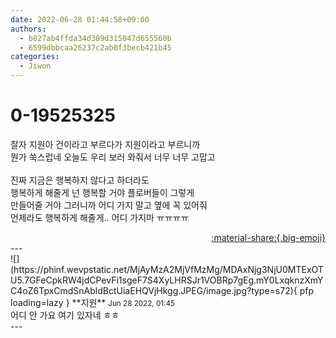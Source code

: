 ```yaml
---
date: 2022-06-28 01:44:58+09:00
authors:
  - b827ab4ffda34d309d315047d655560b
  - 6599dbbcaa26237c2ab0f3becb421b45
categories:
  - Jiwon
---
```


# 0-19525325

<div class="post-container" markdown="1">
<div class="content-container md-sidebar__scrollwrap" markdown="1">

잘자 지원아 건이라고 부르다가 지원이라고 부르니까<br>뭔가 쑥스럽네 오늘도 우리 보러 와줘서 너무 너무 고맙고<br><br>진짜 지금은 행복하지 않다고 하더라도<br>행복하게 해줄게 넌 행복할 거야 플로버들이 그렇게<br>만들어줄 거야 그러니까 어디 가지 말고 옆에 꼭 있어줘<br>언제라도 행복하게 해줄게.. 어디 가지마 ㅠㅠㅠㅠ

</div>
</div>

<div style="text-align: right;" markdown="1">
<a href="https://weverse.io/fromis9/fanpost/0-19525325" style="text-align: right;">:material-share:{.big-emoji}</a>
</div>
---

<div class="comments-container md-sidebar__scrollwrap" markdown="1">
<div class="comment" markdown="1">
<div class='id-container' markdown="1">
![](https://phinf.wevpstatic.net/MjAyMzA2MjVfMzMg/MDAxNjg3NjU0MTExOTU5.7GFeCpkRW4jdCPevFi1sgeF7S4XyLHRSJr1VOBRp7gEg.mY0LxqknzXmYC4oZ6TpxCmdSnAbldBctUiaEHQVjHkgg.JPEG/image.jpg?type=s72){ pfp loading=lazy }
**<span class="artist">지원</span>** <small>Jun 28 2022, 01:45</small><br>
</div>
<div class='comment-body' markdown="1">
어디 안 가요 여기 있자네 ㅎㅎ
</div>
</div>
</div>
---
